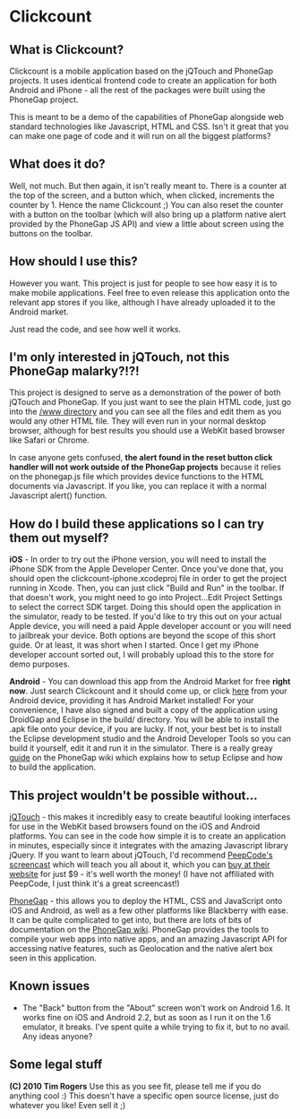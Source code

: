 Clickcount
==========

What is Clickcount?
-------------------

Clickcount is a mobile application based on the jQTouch and PhoneGap projects. It uses identical frontend code to create an application for both Android and iPhone - all the rest of the packages were built using the PhoneGap project.

This is meant to be a demo of the capabilities of PhoneGap alongside web standard technologies like Javascript, HTML and CSS. Isn't it great that you can make one page of code and it will run on all the biggest platforms?

What does it do?
----------------

Well, not much. But then again, it isn't really meant to. There is a counter at the top of the screen, and a button which, when clicked, increments the counter by 1. Hence the name Clickcount ;) You can also reset the counter with a button on the toolbar (which will also bring up a platform native alert provided by the PhoneGap JS API) and view a little about screen using the buttons on the toolbar.

How should I use this?
----------------------

However you want. This project is just for people to see how easy it is to make mobile applications. Feel free to even release this application onto the relevant app stores if you like, although I have already uploaded it to the Android market.

Just read the code, and see how well it works.

I'm only interested in jQTouch, not this PhoneGap malarky?!?!
---------------------------------------------------------------

This project is designed to serve as a demonstration of the power of both jQTouch and PhoneGap. If you just want to see the plain HTML code, just go into the [/www directory](http://github.com/timrogers/clickcount-app/tree/master/www/) and you can see all the files and edit them as you would any other HTML file. They will even run in your normal desktop browser, although for best results you should use a WebKit based browser like Safari or Chrome.

In case anyone gets confused, __the alert found in the reset button click handler will not work outside of the PhoneGap projects__ because it relies on the phonegap.js file which provides device functions to the HTML documents via Javascript. If you like, you can replace it with a normal Javascript alert() function.

How do I build these applications so I can try them out myself?
----------------------------------------------------------------

__iOS__ - In order to try out the iPhone version, you will need to install the iPhone SDK from the Apple Developer Center. Once you've done that, you should open the clickcount-iphone.xcodeproj file in order to get the project running in Xcode. Then, you can just click "Build and Run" in the toolbar. If that doesn't work, you might need to go into Project...Edit Project Settings to select the correct SDK target. Doing this should open the application in the simulator, ready to be tested. If you'd like to try this out on your actual Apple device, you will need a paid Apple developer account or you will need to jailbreak your device. Both options are beyond the scope of this short guide. Or at least, it was short when I started. Once I get my iPhone developer account sorted out, I will probably upload this to the store for demo purposes.

__Android__ - You can download this app from the Android Market for free __right now__. Just search Clickcount and it should come up, or click [here](market://details?id=com.timrogers.clickcount) from your Android device, providing it has Android Market installed! For your convenience, I have also signed and built a copy of the application using DroidGap and Eclipse in the build/ directory. You will be able to install the .apk file onto your device, if you are lucky. If not, your best bet is to install the Eclipse development studio and the Android Developer Tools so you can build it yourself, edit it and run it in the simulator. There is a really greay [guide](http://phonegap.pbworks.com/Getting-started-with-Android-PhoneGap-in-Eclipse) on the PhoneGap wiki which explains how to setup Eclipse and how to build the application.

This project wouldn't be possible without...
---------------------------------------------

[jQTouch](http://github.com/senchalabs/jQTouch) - this makes it incredibly easy to create beautiful looking interfaces for use in the WebKit based browsers found on the iOS and Android platforms. You can see in the code how simple it is to create an application in minutes, especially since it integrates with the amazing Javascript library jQuery. If you want to learn about jQTouch, I'd recommend [PeepCode's screencast](http://peepcode.com/products/jqtouch) which will teach you all about it, which you can [buy at their website](http://peepcode.com/products/jqtouch) for just $9 - it's well worth the money! (I have not affiliated with PeepCode, I just think it's a great screencast!)

[PhoneGap](http://github.com/phonegap/phonegap) - this allows you to deploy the HTML, CSS and JavaScript onto iOS and Android, as well as a few other platforms like Blackberry with ease. It can be quite complicated to get into, but there are lots of bits of documentation on the [PhoneGap wiki](http://phonegap.pbworks.com). PhoneGap provides the tools to compile your web apps into native apps, and an amazing Javascript API for accessing native features, such as Geolocation and the native alert box seen in this application.

Known issues
------------

- The "Back" button from the "About" screen won't work on Android 1.6. It works fine on iOS and Android 2.2, but as soon as I run it on the 1.6 emulator, it breaks. I've spent quite a while trying to fix it, but to no avail. Any ideas anyone?

Some legal stuff
----------------

__(C) 2010 Tim Rogers__
Use this as you see fit, please tell me if you do anything cool :) This doesn't have a specific open source license, just do whatever you like! Even sell it ;)